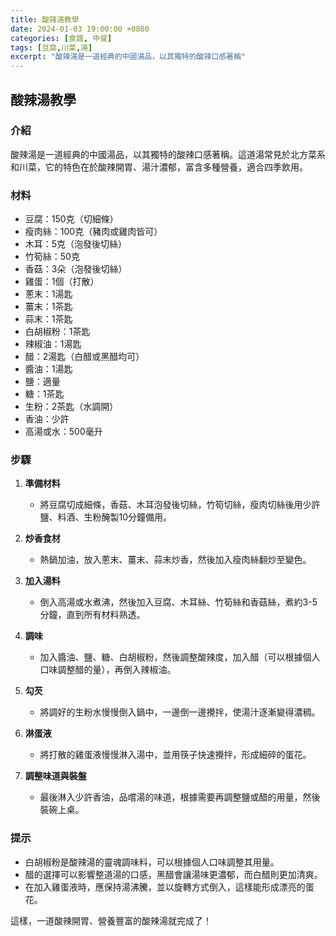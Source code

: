 ```yaml
---
title: 酸辣湯教學
date: 2024-01-03 19:00:00 +0800
categories: [食譜, 中餐]
tags: [豆腐,川菜,湯] 
excerpt: "酸辣湯是一道經典的中國湯品，以其獨特的酸辣口感著稱"
---
```


## 酸辣湯教學

### 介紹
酸辣湯是一道經典的中國湯品，以其獨特的酸辣口感著稱。這道湯常見於北方菜系和川菜，它的特色在於酸辣開胃、湯汁濃郁，富含多種營養，適合四季飲用。

### 材料
- 豆腐：150克（切細條）
- 瘦肉絲：100克（豬肉或雞肉皆可）
- 木耳：5克（泡發後切絲）
- 竹筍絲：50克
- 香菇：3朵（泡發後切絲）
- 雞蛋：1個（打散）
- 蔥末：1湯匙
- 薑末：1茶匙
- 蒜末：1茶匙
- 白胡椒粉：1茶匙
- 辣椒油：1湯匙
- 醋：2湯匙（白醋或黑醋均可）
- 醬油：1湯匙
- 鹽：適量
- 糖：1茶匙
- 生粉：2茶匙（水調開）
- 香油：少許
- 高湯或水：500毫升

### 步驟

1. **準備材料**  
   - 將豆腐切成細條，香菇、木耳泡發後切絲，竹筍切絲，瘦肉切絲後用少許鹽、料酒、生粉醃製10分鐘備用。

2. **炒香食材**  
   - 熱鍋加油，放入蔥末、薑末、蒜末炒香，然後加入瘦肉絲翻炒至變色。

3. **加入湯料**  
   - 倒入高湯或水煮沸，然後加入豆腐、木耳絲、竹筍絲和香菇絲，煮約3-5分鐘，直到所有材料熟透。

4. **調味**  
   - 加入醬油、鹽、糖、白胡椒粉，然後調整酸辣度，加入醋（可以根據個人口味調整醋的量），再倒入辣椒油。

5. **勾芡**  
   - 將調好的生粉水慢慢倒入鍋中，一邊倒一邊攪拌，使湯汁逐漸變得濃稠。

6. **淋蛋液**  
   - 將打散的雞蛋液慢慢淋入湯中，並用筷子快速攪拌，形成細碎的蛋花。

7. **調整味道與裝盤**  
   - 最後淋入少許香油，品嚐湯的味道，根據需要再調整鹽或醋的用量，然後裝碗上桌。

### 提示
- 白胡椒粉是酸辣湯的靈魂調味料，可以根據個人口味調整其用量。
- 醋的選擇可以影響整道湯的口感，黑醋會讓湯味更濃郁，而白醋則更加清爽。
- 在加入雞蛋液時，應保持湯沸騰，並以旋轉方式倒入，這樣能形成漂亮的蛋花。

這樣，一道酸辣開胃、營養豐富的酸辣湯就完成了！
